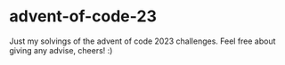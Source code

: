 # advent-of-code-23
Just my solvings of the advent of code 2023 challenges.
Feel free about giving any advise, cheers! :)
